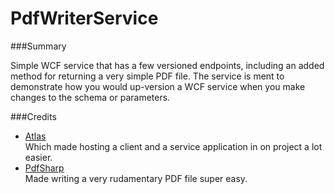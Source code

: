PdfWriterService
================

###Summary

Simple WCF service that has a few versioned endpoints, including an added method for returning a
very simple PDF file. The service is ment to demonstrate how you would up-version a WCF service
when you make changes to the schema or parameters.

###Credits

* [Atlas](http://nuget.org/packages/Atlas)  
  Which made hosting a client and a service application in on project a lot easier.
* [PdfSharp](https://nuget.org/packages/PdfSharp)  
  Made writing a very rudamentary PDF file super easy.
